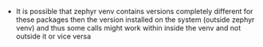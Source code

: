 - It is possible that zephyr venv contains versions completely different for these packages then the version installed on the system (outside zephyr venv) and thus some calls might work within inside the venv and not outside it or vice versa